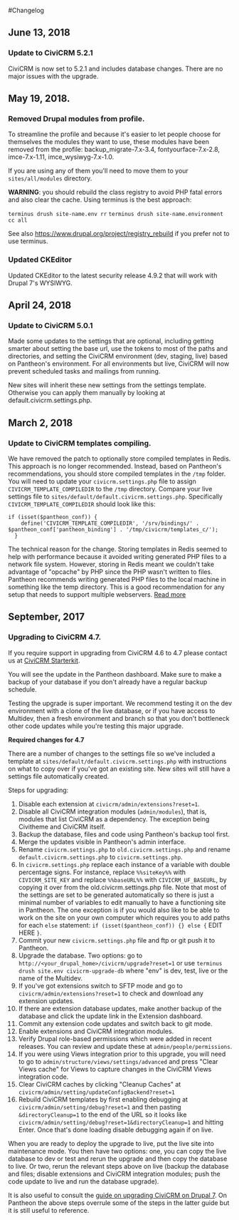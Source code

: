 #Changelog

## June 13, 2018

### Update to CiviCRM 5.2.1

CiviCRM is now set to 5.2.1 and includes database changes. There are no major issues with the upgrade.

## May 19, 2018.

### Removed Drupal modules from profile.

To streamline the profile and because it's easier to let people choose for themselves the modules they want to use, these modules have been removed from the profile:
backup_migrate-7.x-3.4, fontyourface-7.x-2.8, imce-7.x-1.11, imce_wysiwyg-7.x-1.0.

If you are using any of them you'll need to move them to your `sites/all/modules` directory.

**WARNING**: you should rebuild the class registry to avoid PHP fatal errors and also clear the cache. Using terminus is the best approach: 

`terminus drush site-name.env rr`
`terminus drush site-name.environment cc all`

See also https://www.drupal.org/project/registry_rebuild if you prefer not to use terminus.

### Updated CKEditor

Updated CKEditor to the latest security release 4.9.2 that will work with Drupal 7's WYSIWYG.

## April 24, 2018

### Update to CiviCRM 5.0.1

Made some updates to the settings that are optional, including getting smarter about setting the base url, use the tokens to most of the paths and directories, and setting the CiviCRM environment (dev, staging, live) based on Pantheon's environment. For all environments but live, CiviCRM will now prevent scheduled tasks and mailings from running.

New sites will inherit these new settings from the settings template. Otherwise you can apply them manually by looking at default.civicrm.settings.php.

## March 2, 2018

### Update to CiviCRM templates compiling.

We have removed the patch to optionally store compiled templates in Redis. This approach is no longer recommended. Instead, based on Pantheon's recommendations, you should store compiled templates in the `/tmp` folder. You will need to update your `civicrm.settings.php` file to assign `CIVICRM_TEMPLATE_COMPILEDIR` to the `/tmp` directory. Compare your live settings file to `sites/default/default.civicrm.settings.php`. Specifically `CIVICRM_TEMPLATE_COMPILEDIR` should look like this:

```
if (isset($pantheon_conf)) {
    define('CIVICRM_TEMPLATE_COMPILEDIR', '/srv/bindings/' . $pantheon_conf['pantheon_binding'] . '/tmp/civicrm/templates_c/');
  }
```

The technical reason for the change. Storing templates in Redis seemed to help with performance because it avoided writing generated PHP files to a network file system. However, storing in Redis meant we couldn't take advantage of "opcache" by PHP since the PHP wasn't written to files. Pantheon recommends writing generated PHP files to the local machine in something like the temp directory. This is a good recommendation for any setup that needs to support multiple webservers. [Read more](https://lab.civicrm.org/dev/cloud-native/issues/1#note_3120)

## September, 2017

### Upgrading to CiviCRM 4.7.

If you require support in upgrading from CiviCRM 4.6 to 4.7 please contact us at [CiviCRM Starterkit](http://civicrmstarterkit.org/contact).

You will see the update in the Pantheon dashboard. Make sure to make a backup of your database if you don't already have a regular backup schedule.

Testing the upgrade is super important. We recommend testing it on the dev environment with a clone of the live database, or if you have access to Multidev, then a fresh environment and branch so that you don't bottleneck other code updates while you're testing this major upgrade.

**Required changes for 4.7**

There are a number of changes to the settings file so we've included a template at `sites/default/default.civicrm.settings.php` with instructions on what to copy over if you've got an existing site. New sites will still have a settings file automatically created.

Steps for upgrading:

1. Disable each extension at `civicrm/admin/extensions?reset=1`.
2. Disable all CiviCRM integration modules (`admin/modules`), that is, modules that list CiviCRM as a dependency. The exception being Civitheme and CiviCRM itself.
3. Backup the database, files and code using Pantheon's backup tool first.
4. Merge the updates visible in Pantheon's admin interface.
5. Rename `civicrm.settings.php` to `old.civicrm.settings.php` and rename `default.civicrm.settings.php` to `civicrm.settings.php`.
6. In `civicrm.settings.php` replace each instance of a variable with double percentage signs. For instance, replace `%%siteKey%%` with `CIVICRM_SITE_KEY` and replace `%%baseURL%%` with `CIVICRM_UF_BASEURL`, by copying it over from the old.civicrm.settings.php file. Note that most of the settings are set to be generated automatically so there is just a minimal number of variables to edit manually to have a functioning site in Pantheon. The one exception is if you would also like to be able to work on the site on your own computer which requires you to add paths for each `else` statement: `if (isset($pantheon_conf)) {} else {` EDIT HERE `}`.
7. Commit your new `civicrm.settings.php` file and ftp or git push it to Pantheon.
8. Upgrade the database. Two options: go to `http://<your_drupal_home>/civicrm/upgrade?reset=1` or use `terminus drush site.env civicrm-upgrade-db` where "env" is dev, test, live or the name of the Multidev.
9. If you've got extensions switch to SFTP mode and go to `civicrm/admin/extensions?reset=1` to check and download any extension updates.
10. If there are extension database updates, make another backup of the database and click the update link in the Extension dashboard.
11. Commit any extension code updates and switch back to git mode.
12. Enable extensions and CiviCRM integration modules.
13. Verify Drupal role-based permissions which were added in recent releases. You can review and update these at `admin/people/permissions`.
14. If you were using Views integration prior to this upgrade, you will need to go to `admin/structure/views/settings/advanced` and press "Clear Views cache" for Views to capture changes in the CiviCRM Views integration code.
15. Clear CiviCRM caches by clicking "Cleanup Caches" at `civicrm/admin/setting/updateConfigBackend?reset=1`
16. Rebuild CiviCRM templates by first enabling debugging at `civicrm/admin/setting/debug?reset=1` and then pasting `&directoryCleanup=1` to the end of the URL so it looks like `civicrm/admin/setting/debug?reset=1&directoryCleanup=1` and hitting Enter. Once that's done loading disable debugging again if on live.

When you are ready to deploy the upgrade to live, put the live site into maintenance mode. You then have two options: one, you can copy the live database to dev or test and rerun the upgrade and then copy the database to live. Or two, rerun the relevant steps above on live (backup the database and files; disable extensions and CiviCRM integration modules; push the code update to live and run the database upgrade).

It is also useful to consult the [guide on upgrading CiviCRM on Drupal 7](https://wiki.civicrm.org/confluence/display/CRMDOC/Upgrading+CiviCRM+for+Drupal+7). On Pantheon the above steps overrule some of the steps in the latter guide but it is still useful to reference.
